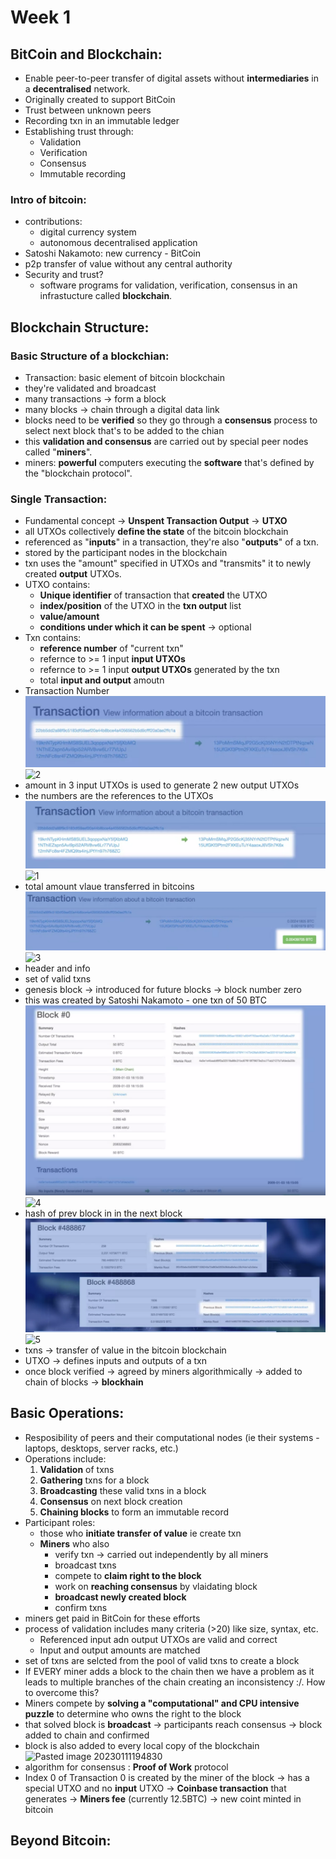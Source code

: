 # Week 1
## BitCoin and Blockchain:
- Enable peer-to-peer transfer of digital assets without **intermediaries** in a **decentralised** network.
- Originally created to support BitCoin
- Trust between unknown peers
- Recording txn in an immutable ledger
- Establishing trust through:
	- Validation
	- Verification
	- Consensus
	- Immutable recording
### Intro of bitcoin:
- contributions:
	- digital currency system
	- autonomous decentralised application
- Satoshi Nakamoto: new currency - BitCoin
- p2p transfer of value without any central authority
- Security and trust?
	- software programs for validation, verification, consensus in an infrastucture called **blockchain**.

## Blockchain Structure:
### Basic Structure of a blockchian:
- Transaction: basic element of bitcoin blockchain
- they're validated and broadcast
- many transactions -> form a block
- many blocks -> chain through a digital data link
- blocks need to be **verified** so they go through a **consensus** process to select next block that's to be added to the chian
- this **validation and consensus** are carried out by special peer nodes called "**miners**".
- miners: **powerful** computers executing the **software** that's defined by the "blockchain protocol".
### Single Transaction:
- Fundamental concept -> **Unspent Transaction Output** -> **UTXO**
- all UTXOs collectively **define the state** of the bitcoin blockchain
- referenced as "**inputs**" in a transaction, they're also "**outputs**" of a txn.
- stored by the participant nodes in the blockchain
- txn uses the "amount" specified in UTXOs and "transmits" it to newly created **output** UTXOs.
- UTXO contains:
	- **Unique identifier** of transaction that **created** the UTXO
	- **index/position** of the UTXO in the **txn output** list
	- **value/amount**
	- **conditions under which it can be spent** -> optional
- Txn contains:
	- **reference number** of "current txn"
	- refernce to >= 1 input **input UTXOs**
	- refernce to >= 1 input **output UTXOs** generated by the txn
	- total **input and output** amoutn
- Transaction Number
![Pasted image 20230110222749](./2.png)
![2](https://user-images.githubusercontent.com/83157662/211811430-3b59b1f2-7825-4b65-87e5-d33ad87b5a0e.png)
- amount in 3 input UTXOs is used to generate 2 new output UTXOs
- the numbers are the references to the UTXOs
![Pasted image 20230110222458](./1.png)
![1](https://user-images.githubusercontent.com/83157662/211811334-0b401937-bc65-4fb4-b0b7-2490f78998bb.png)
- total amount vlaue transferred in bitcoins
![Pasted image 20230110223039](./3.png)
![3](https://user-images.githubusercontent.com/83157662/211811483-67472c5c-49f0-41f2-a04a-0b6aba265d6d.png)
- header and info
- set of valid txns
- genesis block -> introduced for future blocks -> block number zero
- this was created by Satoshi Nakamoto - one txn of 50 BTC 
![Pasted image 20230110223251](./4.png)
![4](https://user-images.githubusercontent.com/83157662/211811511-cb4a2f3e-1097-4da5-8ca1-71ce061ea406.png)
- hash of prev block in in the next block
![Pasted image 20230110223806](./5.png)
![5](https://user-images.githubusercontent.com/83157662/211811567-7cd56621-408b-4aac-b81f-55649b085ddb.png)
- txns -> transfer of value in the bitcoin blockchain
- UTXO -> defines inputs and outputs of a txn
- once block verified -> agreed by miners algorithmically -> added to chain of blocks -> **blockhain**
## Basic Operations:
- Resposibility of peers and their computational nodes (ie their systems - laptops, desktops, server racks, etc.)
- Operations include:
	1. **Validation** of txns
	2. **Gathering** txns for a block
	3. **Broadcasting** these valid txns in a block
	4. **Consensus** on next block creation
	5. **Chaining blocks** to form an immutable record
- Participant roles:
	- those who **initiate transfer of value** ie create txn
	- **Miners** who also 
		- verify txn -> carried out independently by all miners
		- broadcast txns
		- compete to **claim right to the block**
		- work on **reaching consensus** by vlaidating block
		- **broadcast newly created block**
		- confirm txns
- miners get paid in BitCoin for these efforts
- process of validation includes many criteria (>20) like size, syntax, etc.
	- Referenced input adn output UTXOs are valid and correct
	- Input and output amounts are matched
- set of txns are selcted from the pool of valid txns to create a block
- If EVERY miner adds a block to the chain then we have a problem as it leads to multiple branches of the chain creating an inconsistency :/. How to overcome this?
- Miners compete by **solving a "computational" and CPU intensive puzzle** to determine who owns the right to the block
- that solved block is **broadcast** -> participants reach consensus -> block added to chain and confirmed
- block is also added to every local copy of the blockchain
![Pasted image 20230111194830](./6.png)
- algorithm for consensus : **Proof of Work** protocol
- Index 0 of Transaction 0 is created by the miner of the block -> has a special UTXO and no **input** UTXO -> **Coinbase transaction** that generates -> **Miners fee** (currently 12.5BTC) -> new coint minted in bitcoin
## Beyond Bitcoin:
